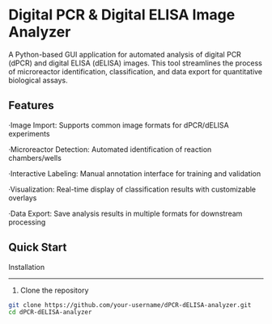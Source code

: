 Digital PCR & Digital ELISA Image Analyzer
=========
A Python-based GUI application for automated analysis of digital PCR (dPCR) and digital ELISA (dELISA) images. This tool streamlines the process of microreactor identification, classification, and data export for quantitative biological assays.

Features
---------
·Image Import​​: Supports common image formats for dPCR/dELISA experiments

·Microreactor Detection​​: Automated identification of reaction chambers/wells

·Interactive Labeling​​: Manual annotation interface for training and validation

·Visualization​​: Real-time display of classification results with customizable overlays

·​​Data Export​​: Save analysis results in multiple formats for downstream processing

Quick Start
---------
Installation
*********
1. Clone the repository
```Bash
git clone https://github.com/your-username/dPCR-dELISA-analyzer.git
cd dPCR-dELISA-analyzer
```
